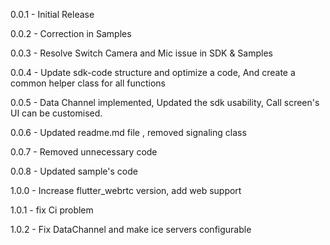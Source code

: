 0.0.1 - Initial Release

0.0.2 - Correction in Samples

0.0.3 - Resolve Switch Camera and Mic issue in SDK & Samples

0.0.4 - Update sdk-code structure and optimize a code, And create a common helper class for all functions

0.0.5 - Data Channel implemented, Updated the sdk usability, Call screen's UI can be customised.

0.0.6 - Updated readme.md file , removed signaling class

0.0.7 - Removed unnecessary code

0.0.8 - Updated sample's code

1.0.0 - Increase flutter_webrtc version, add web support

1.0.1 - fix Ci problem

1.0.2 - Fix DataChannel and make ice servers configurable

